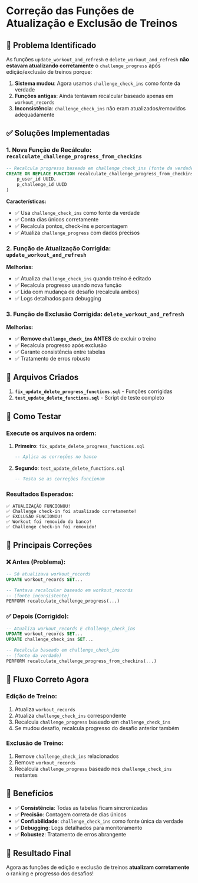 # Correção das Funções de Atualização e Exclusão de Treinos

## 🚨 Problema Identificado

As funções `update_workout_and_refresh` e `delete_workout_and_refresh` **não estavam atualizando corretamente** o `challenge_progress` após edição/exclusão de treinos porque:

1. **Sistema mudou**: Agora usamos `challenge_check_ins` como fonte da verdade
2. **Funções antigas**: Ainda tentavam recalcular baseado apenas em `workout_records`
3. **Inconsistência**: `challenge_check_ins` não eram atualizados/removidos adequadamente

## ✅ Soluções Implementadas

### 1. **Nova Função de Recálculo**: `recalculate_challenge_progress_from_checkins`

```sql
-- Recalcula progresso baseado em challenge_check_ins (fonte da verdade)
CREATE OR REPLACE FUNCTION recalculate_challenge_progress_from_checkins(
    p_user_id UUID, 
    p_challenge_id UUID
)
```

**Características:**
- ✅ Usa `challenge_check_ins` como fonte da verdade
- ✅ Conta dias únicos corretamente
- ✅ Recalcula pontos, check-ins e porcentagem
- ✅ Atualiza `challenge_progress` com dados precisos

### 2. **Função de Atualização Corrigida**: `update_workout_and_refresh`

**Melhorias:**
- ✅ Atualiza `challenge_check_ins` quando treino é editado
- ✅ Recalcula progresso usando nova função
- ✅ Lida com mudança de desafio (recalcula ambos)
- ✅ Logs detalhados para debugging

### 3. **Função de Exclusão Corrigida**: `delete_workout_and_refresh`

**Melhorias:**
- ✅ **Remove `challenge_check_ins` ANTES** de excluir o treino
- ✅ Recalcula progresso após exclusão
- ✅ Garante consistência entre tabelas
- ✅ Tratamento de erros robusto

## 📝 Arquivos Criados

1. **`fix_update_delete_progress_functions.sql`** - Funções corrigidas
2. **`test_update_delete_functions.sql`** - Script de teste completo

## 🧪 Como Testar

### Execute os arquivos na ordem:

1. **Primeiro**: `fix_update_delete_progress_functions.sql`
   ```sql
   -- Aplica as correções no banco
   ```

2. **Segundo**: `test_update_delete_functions.sql`
   ```sql
   -- Testa se as correções funcionam
   ```

### Resultados Esperados:

```
✅ ATUALIZAÇÃO FUNCIONOU!
✅ Challenge check-in foi atualizado corretamente!
✅ EXCLUSÃO FUNCIONOU!
✅ Workout foi removido do banco!
✅ Challenge check-in foi removido!
```

## 🔧 Principais Correções

### ❌ Antes (Problema):
```sql
-- Só atualizava workout_records
UPDATE workout_records SET...

-- Tentava recalcular baseado em workout_records
-- (fonte inconsistente)
PERFORM recalculate_challenge_progress(...)
```

### ✅ Depois (Corrigido):
```sql
-- Atualiza workout_records E challenge_check_ins
UPDATE workout_records SET...
UPDATE challenge_check_ins SET...

-- Recalcula baseado em challenge_check_ins
-- (fonte da verdade)
PERFORM recalculate_challenge_progress_from_checkins(...)
```

## 🎯 Fluxo Correto Agora

### **Edição de Treino:**
1. Atualiza `workout_records`
2. Atualiza `challenge_check_ins` correspondente
3. Recalcula `challenge_progress` baseado em `challenge_check_ins`
4. Se mudou desafio, recalcula progresso do desafio anterior também

### **Exclusão de Treino:**
1. Remove `challenge_check_ins` relacionados
2. Remove `workout_records`
3. Recalcula `challenge_progress` baseado nos `challenge_check_ins` restantes

## 🚀 Benefícios

- ✅ **Consistência**: Todas as tabelas ficam sincronizadas
- ✅ **Precisão**: Contagem correta de dias únicos
- ✅ **Confiabilidade**: `challenge_check_ins` como fonte única da verdade
- ✅ **Debugging**: Logs detalhados para monitoramento
- ✅ **Robustez**: Tratamento de erros abrangente

## 🎉 Resultado Final

Agora as funções de edição e exclusão de treinos **atualizam corretamente** o ranking e progresso dos desafios! 